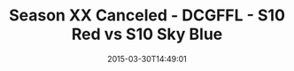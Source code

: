 ---
title: Season XX Canceled - DCGFFL - S10 Red vs S10 Sky Blue
teams-score:
- team: _teams/s10-red.md
  score: 33
- team: _teams/s10-sky-blue.md
  score: 28
mvp: Cody G. (Red), Gerard B. (Sky Blue)
game-ball: N/A
sportsperson: ''
season: 10
week: 5
date: '2015-03-30T14:49:01'
pageid: season-10-week-5-4438-vs-4443
---